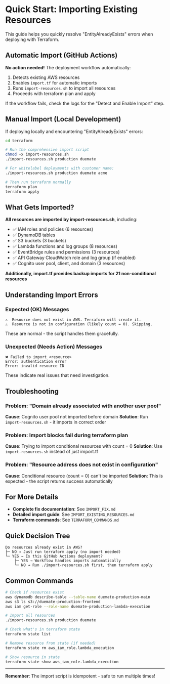 # Quick Start: Importing Existing Resources

This guide helps you quickly resolve "EntityAlreadyExists" errors when deploying with Terraform.

## Automatic Import (GitHub Actions)

**No action needed!** The deployment workflow automatically:
1. Detects existing AWS resources
2. Enables `import.tf` for automatic imports
3. Runs `import-resources.sh` to import all resources
4. Proceeds with terraform plan and apply

If the workflow fails, check the logs for the "Detect and Enable Import" step.

## Manual Import (Local Development)

If deploying locally and encountering "EntityAlreadyExists" errors:

```bash
cd terraform

# Run the comprehensive import script
chmod +x import-resources.sh
./import-resources.sh production duemate

# For whitelabel deployments with customer name:
./import-resources.sh production duemate acme

# Then run terraform normally
terraform plan
terraform apply
```

## What Gets Imported?

**All resources are imported by import-resources.sh**, including:
- ✅ IAM roles and policies (6 resources)
- ✅ DynamoDB tables
- ✅ S3 buckets (3 buckets)
- ✅ Lambda functions and log groups (8 resources)
- ✅ EventBridge rules and permissions (3 resources)
- ✅ API Gateway CloudWatch role and log group (if enabled)
- ✅ Cognito user pool, client, and domain (3 resources)

**Additionally, import.tf provides backup imports for 21 non-conditional resources**

## Understanding Import Errors

### Expected (OK) Messages
```
⚠️  Resource does not exist in AWS. Terraform will create it.
⚠️  Resource is not in configuration (likely count = 0). Skipping.
```
These are normal - the script handles them gracefully.

### Unexpected (Needs Action) Messages
```
❌ Failed to import <resource>
Error: authentication error
Error: invalid resource ID
```
These indicate real issues that need investigation.

## Troubleshooting

### Problem: "Domain already associated with another user pool"
**Cause**: Cognito user pool not imported before domain
**Solution**: Run `import-resources.sh` - it imports in correct order

### Problem: Import blocks fail during terraform plan
**Cause**: Trying to import conditional resources with count = 0
**Solution**: Use `import-resources.sh` instead of just import.tf

### Problem: "Resource address does not exist in configuration"
**Cause**: Conditional resource (count = 0) can't be imported
**Solution**: This is expected - the script returns success automatically

## For More Details

- **Complete fix documentation**: See `IMPORT_FIX.md`
- **Detailed import guide**: See `IMPORT_EXISTING_RESOURCES.md`
- **Terraform commands**: See `TERRAFORM_COMMANDS.md`

## Quick Decision Tree

```
Do resources already exist in AWS?
├─ NO → Just run terraform apply (no import needed)
└─ YES → Is this GitHub Actions deployment?
    ├─ YES → Workflow handles imports automatically
    └─ NO → Run ./import-resources.sh first, then terraform apply
```

## Common Commands

```bash
# Check if resources exist
aws dynamodb describe-table --table-name duemate-production-main
aws s3 ls s3://duemate-production-frontend
aws iam get-role --role-name duemate-production-lambda-execution

# Import all resources
./import-resources.sh production duemate

# Check what's in terraform state
terraform state list

# Remove resource from state (if needed)
terraform state rm aws_iam_role.lambda_execution

# Show resource in state
terraform state show aws_iam_role.lambda_execution
```

---

**Remember**: The import script is idempotent - safe to run multiple times!
